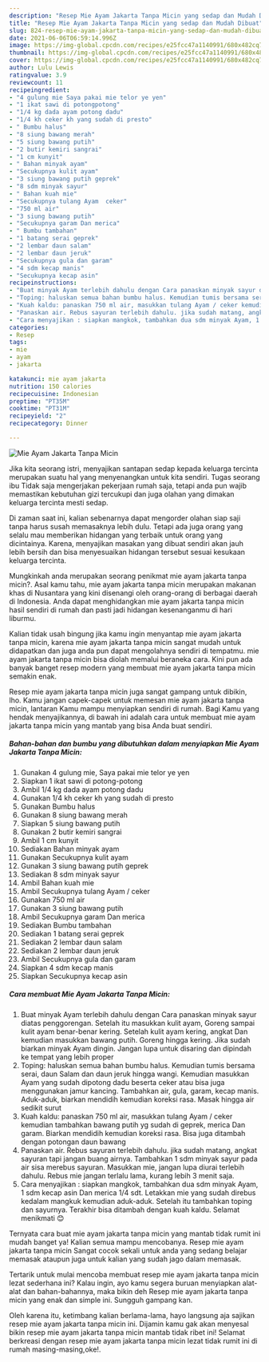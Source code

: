 ```yaml
---
description: "Resep Mie Ayam Jakarta Tanpa Micin yang sedap dan Mudah Dibuat"
title: "Resep Mie Ayam Jakarta Tanpa Micin yang sedap dan Mudah Dibuat"
slug: 824-resep-mie-ayam-jakarta-tanpa-micin-yang-sedap-dan-mudah-dibuat
date: 2021-06-06T06:59:14.996Z
image: https://img-global.cpcdn.com/recipes/e25fcc47a1140991/680x482cq70/mie-ayam-jakarta-tanpa-micin-foto-resep-utama.jpg
thumbnail: https://img-global.cpcdn.com/recipes/e25fcc47a1140991/680x482cq70/mie-ayam-jakarta-tanpa-micin-foto-resep-utama.jpg
cover: https://img-global.cpcdn.com/recipes/e25fcc47a1140991/680x482cq70/mie-ayam-jakarta-tanpa-micin-foto-resep-utama.jpg
author: Lulu Lewis
ratingvalue: 3.9
reviewcount: 11
recipeingredient:
- "4 gulung mie Saya pakai mie telor ye yen"
- "1 ikat sawi di potongpotong"
- "1/4 kg dada ayam potong dadu"
- "1/4 kh ceker kh yang sudah di presto"
- " Bumbu halus"
- "8 siung bawang merah"
- "5 siung bawang putih"
- "2 butir kemiri sangrai"
- "1 cm kunyit"
- " Bahan minyak ayam"
- "Secukupnya kulit ayam"
- "3 siung bawang putih geprek"
- "8 sdm minyak sayur"
- " Bahan kuah mie"
- "Secukupnya tulang Ayam  ceker"
- "750 ml air"
- "3 siung bawang putih"
- "Secukupnya garam Dan merica"
- " Bumbu tambahan"
- "1 batang serai geprek"
- "2 lembar daun salam"
- "2 lembar daun jeruk"
- "Secukupnya gula dan garam"
- "4 sdm kecap manis"
- "Secukupnya kecap asin"
recipeinstructions:
- "Buat minyak Ayam terlebih dahulu dengan Cara panaskan minyak sayur diatas penggorengan. Setelah itu masukkan kulit ayam, Goreng sampai kulit ayam benar-benar kering. Setelah kulit ayam kering, angkat Dan kemudian masukkan bawang putih. Goreng hingga kering. Jika sudah biarkan minyak Ayam dingin. Jangan lupa untuk disaring dan dipindah ke tempat yang lebih proper"
- "Toping: haluskan semua bahan bumbu halus. Kemudian tumis bersama serai, daun Salam dan daun jeruk hingga wangi. Kemudian masukkan Ayam yang sudah dipotong dadu beserta ceker atau bisa juga menggunakan jamur kancing. Tambahkan air, gula, garam, kecap manis. Aduk-aduk, biarkan mendidih kemudian koreksi rasa. Masak hingga air sedikit surut"
- "Kuah kaldu: panaskan 750 ml air, masukkan tulang Ayam / ceker kemudian tambahkan bawang putih yg sudah di geprek, merica Dan garam. Biarkan mendidih kemudian koreksi rasa. Bisa juga ditambah dengan potongan daun bawang"
- "Panaskan air. Rebus sayuran terlebih dahulu. jika sudah matang, angkat sayuran tapi jangan buang airnya. Tambahkan 1 sdm minyak sayur pada air sisa merebus sayuran. Masukkan mie, jangan lupa diurai terlebih dahulu. Rebus mie jangan terlalu lama, kurang lebih 3 menit saja."
- "Cara menyajikan : siapkan mangkok, tambahkan dua sdm minyak Ayam, 1 sdm kecap asin Dan merica 1/4 sdt. Letakkan mie yang sudah direbus kedalam mangkuk kemudian aduk-aduk. Setelah itu tambahkan toping dan sayurnya. Terakhir bisa ditambah dengan kuah kaldu. Selamat menikmati 😊"
categories:
- Resep
tags:
- mie
- ayam
- jakarta

katakunci: mie ayam jakarta 
nutrition: 150 calories
recipecuisine: Indonesian
preptime: "PT35M"
cooktime: "PT31M"
recipeyield: "2"
recipecategory: Dinner

---
```



![Mie Ayam Jakarta Tanpa Micin](https://img-global.cpcdn.com/recipes/e25fcc47a1140991/680x482cq70/mie-ayam-jakarta-tanpa-micin-foto-resep-utama.jpg)

Jika kita seorang istri, menyajikan santapan sedap kepada keluarga tercinta merupakan suatu hal yang menyenangkan untuk kita sendiri. Tugas seorang ibu Tidak saja mengerjakan pekerjaan rumah saja, tetapi anda pun wajib memastikan kebutuhan gizi tercukupi dan juga olahan yang dimakan keluarga tercinta mesti sedap.

Di zaman  saat ini, kalian sebenarnya dapat mengorder olahan siap saji tanpa harus susah memasaknya lebih dulu. Tetapi ada juga orang yang selalu mau memberikan hidangan yang terbaik untuk orang yang dicintainya. Karena, menyajikan masakan yang dibuat sendiri akan jauh lebih bersih dan bisa menyesuaikan hidangan tersebut sesuai kesukaan keluarga tercinta. 



Mungkinkah anda merupakan seorang penikmat mie ayam jakarta tanpa micin?. Asal kamu tahu, mie ayam jakarta tanpa micin merupakan makanan khas di Nusantara yang kini disenangi oleh orang-orang di berbagai daerah di Indonesia. Anda dapat menghidangkan mie ayam jakarta tanpa micin hasil sendiri di rumah dan pasti jadi hidangan kesenanganmu di hari liburmu.

Kalian tidak usah bingung jika kamu ingin menyantap mie ayam jakarta tanpa micin, karena mie ayam jakarta tanpa micin sangat mudah untuk didapatkan dan juga anda pun dapat mengolahnya sendiri di tempatmu. mie ayam jakarta tanpa micin bisa diolah memalui beraneka cara. Kini pun ada banyak banget resep modern yang membuat mie ayam jakarta tanpa micin semakin enak.

Resep mie ayam jakarta tanpa micin juga sangat gampang untuk dibikin, lho. Kamu jangan capek-capek untuk memesan mie ayam jakarta tanpa micin, lantaran Kamu mampu menyiapkan sendiri di rumah. Bagi Kamu yang hendak menyajikannya, di bawah ini adalah cara untuk membuat mie ayam jakarta tanpa micin yang mantab yang bisa Anda buat sendiri.

<!--inarticleads1-->

##### Bahan-bahan dan bumbu yang dibutuhkan dalam menyiapkan Mie Ayam Jakarta Tanpa Micin:

1. Gunakan 4 gulung mie, Saya pakai mie telor ye yen
1. Siapkan 1 ikat sawi di potong-potong
1. Ambil 1/4 kg dada ayam potong dadu
1. Gunakan 1/4 kh ceker kh yang sudah di presto
1. Gunakan  Bumbu halus
1. Gunakan 8 siung bawang merah
1. Siapkan 5 siung bawang putih
1. Gunakan 2 butir kemiri sangrai
1. Ambil 1 cm kunyit
1. Sediakan  Bahan minyak ayam
1. Gunakan Secukupnya kulit ayam
1. Gunakan 3 siung bawang putih geprek
1. Sediakan 8 sdm minyak sayur
1. Ambil  Bahan kuah mie
1. Ambil Secukupnya tulang Ayam / ceker
1. Gunakan 750 ml air
1. Gunakan 3 siung bawang putih
1. Ambil Secukupnya garam Dan merica
1. Sediakan  Bumbu tambahan
1. Sediakan 1 batang serai geprek
1. Sediakan 2 lembar daun salam
1. Sediakan 2 lembar daun jeruk
1. Ambil Secukupnya gula dan garam
1. Siapkan 4 sdm kecap manis
1. Siapkan Secukupnya kecap asin




<!--inarticleads2-->

##### Cara membuat Mie Ayam Jakarta Tanpa Micin:

1. Buat minyak Ayam terlebih dahulu dengan Cara panaskan minyak sayur diatas penggorengan. Setelah itu masukkan kulit ayam, Goreng sampai kulit ayam benar-benar kering. Setelah kulit ayam kering, angkat Dan kemudian masukkan bawang putih. Goreng hingga kering. Jika sudah biarkan minyak Ayam dingin. Jangan lupa untuk disaring dan dipindah ke tempat yang lebih proper
1. Toping: haluskan semua bahan bumbu halus. Kemudian tumis bersama serai, daun Salam dan daun jeruk hingga wangi. Kemudian masukkan Ayam yang sudah dipotong dadu beserta ceker atau bisa juga menggunakan jamur kancing. Tambahkan air, gula, garam, kecap manis. Aduk-aduk, biarkan mendidih kemudian koreksi rasa. Masak hingga air sedikit surut
1. Kuah kaldu: panaskan 750 ml air, masukkan tulang Ayam / ceker kemudian tambahkan bawang putih yg sudah di geprek, merica Dan garam. Biarkan mendidih kemudian koreksi rasa. Bisa juga ditambah dengan potongan daun bawang
1. Panaskan air. Rebus sayuran terlebih dahulu. jika sudah matang, angkat sayuran tapi jangan buang airnya. Tambahkan 1 sdm minyak sayur pada air sisa merebus sayuran. Masukkan mie, jangan lupa diurai terlebih dahulu. Rebus mie jangan terlalu lama, kurang lebih 3 menit saja.
1. Cara menyajikan : siapkan mangkok, tambahkan dua sdm minyak Ayam, 1 sdm kecap asin Dan merica 1/4 sdt. Letakkan mie yang sudah direbus kedalam mangkuk kemudian aduk-aduk. Setelah itu tambahkan toping dan sayurnya. Terakhir bisa ditambah dengan kuah kaldu. Selamat menikmati 😊




Ternyata cara buat mie ayam jakarta tanpa micin yang mantab tidak rumit ini mudah banget ya! Kalian semua mampu mencobanya. Resep mie ayam jakarta tanpa micin Sangat cocok sekali untuk anda yang sedang belajar memasak ataupun juga untuk kalian yang sudah jago dalam memasak.

Tertarik untuk mulai mencoba membuat resep mie ayam jakarta tanpa micin lezat sederhana ini? Kalau ingin, ayo kamu segera buruan menyiapkan alat-alat dan bahan-bahannya, maka bikin deh Resep mie ayam jakarta tanpa micin yang enak dan simple ini. Sungguh gampang kan. 

Oleh karena itu, ketimbang kalian berlama-lama, hayo langsung aja sajikan resep mie ayam jakarta tanpa micin ini. Dijamin kamu gak akan menyesal bikin resep mie ayam jakarta tanpa micin mantab tidak ribet ini! Selamat berkreasi dengan resep mie ayam jakarta tanpa micin lezat tidak rumit ini di rumah masing-masing,oke!.

